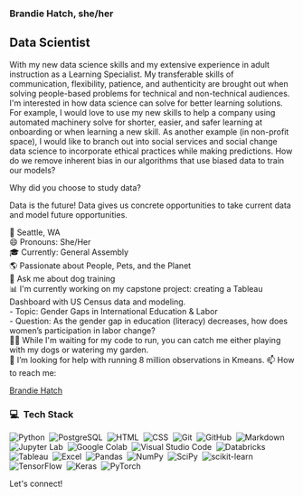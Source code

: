 ### Brandie Hatch, she/her
## Data Scientist

With my new data science skills and my extensive experience in adult instruction as a Learning Specialist. My transferable skills of communication, flexibility, patience, and authenticity are brought out when solving people-based problems for technical and non-technical audiences. I'm interested in how data science can solve for better learning solutions. For example, I would love to use my new skills to help a company using automated machinery solve for shorter, easier, and safer learning at onboarding or when learning a new skill. As another example (in non-profit space), I would like to branch out into social services and social change data science to incorporate ethical practices while making predictions. How do we remove inherent bias in our algorithms that use biased data to train our models?

Why did you choose to study data?

Data is the future! Data gives us concrete opportunities to take current data and model future opportunities.


📍  Seattle, WA<br>
😄 Pronouns: She/Her<br>
🎓  Currently: General Assembly <br>
🌎  Passionate about People, Pets, and the Planet<br>
💬 Ask me about dog training<br>
📊  I'm currently working on my capstone project: creating a Tableau Dashboard with US Census data and modeling. <br> - Topic: Gender Gaps in International Education & Labor <br> <tab> - Question: As the gender gap in education (literacy) decreases, how does women’s participation in labor change?</tab>
<br>
🤘🏼  While I'm waiting for my code to run, you can catch me either playing with my dogs or watering my garden.<br>
🤔 I’m looking for help with running 8 million observations in Kmeans.
📫 How to reach me: 
<div class="badge-base LI-profile-badge" data-locale="en_US" data-size="medium" data-theme="light" data-type="VERTICAL" data-vanity="brandiehatch" data-version="v1"><a class="badge-base__link LI-simple-link" href="https://www.linkedin.com/in/brandiehatch?trk=profile-badge">Brandie Hatch</a></div>

### 💻 &nbsp;Tech Stack

![Python](https://img.shields.io/badge/Python-05122A?style=flat&logo=python)&nbsp;
![PostgreSQL](https://img.shields.io/badge/PostgreSQL-05122A?style=flat&logo=postgresql)&nbsp;
![HTML](https://img.shields.io/badge/HTML-05122A?style=flat&logo=HTML5)&nbsp;
![CSS](https://img.shields.io/badge/CSS-05122A?style=flat&logo=CSS3&logoColor=1572B6)&nbsp;
![Git](https://img.shields.io/badge/Git-05122A?style=flat&logo=git)&nbsp;
![GitHub](https://img.shields.io/badge/GitHub-05122A?style=flat&logo=github)&nbsp;
![Markdown](https://img.shields.io/badge/Markdown-05122A?style=flat&logo=markdown)&nbsp;
![Jupyter Lab](https://img.shields.io/badge/Jupyter-05122A?style=flat&logo=jupyter)&nbsp;
![Google Colab](https://img.shields.io/badge/Google_Colab-05122A?style=flat&logo=colab)&nbsp;
![Visual Studio Code](https://img.shields.io/badge/Visual%20Studio%20Code-05122A?style=flat&logo=visual-studio-code&logoColor=007ACC)&nbsp;
![Databricks](https://img.shields.io/badge/Databricks-05122A?style=flat&logo=databricks)&nbsp;
![Tableau](https://img.shields.io/badge/Tableau-05122A?style=flat&logo=Tableau)&nbsp;
![Excel](https://img.shields.io/badge/Microsoft_Excel-05122A?style=flat&logo=microsoft-excel&logoColor=217346)&nbsp;
![Pandas](https://img.shields.io/badge/Pandas-05122A?style=flat&logo=pandas)&nbsp;
![NumPy](https://img.shields.io/badge/NumPy-05122A?style=flat&logo=numpy)&nbsp;
![SciPy](https://img.shields.io/badge/SciPy-05122A?style=flat&logo=scipy)&nbsp;
![scikit-learn](https://img.shields.io/badge/scikit--learn-05122A?style=flat&logo=scikit-learn)&nbsp;
![TensorFlow](https://img.shields.io/badge/TensorFlow-05122A?style=flat&logo=TensorFlow)&nbsp;
![Keras](https://img.shields.io/badge/Keras-05122A?style=flat&logo=Keras&logoColor=E60000)&nbsp;
![PyTorch](https://img.shields.io/badge/PyTorch-05122A?style=flat&logo=PyTorch)&nbsp;


Let's connect!


<!--
**brandiehatch/brandiehatch** is a ✨ _special_ ✨ repository because its `README.md` (this file) appears on your GitHub profile.
